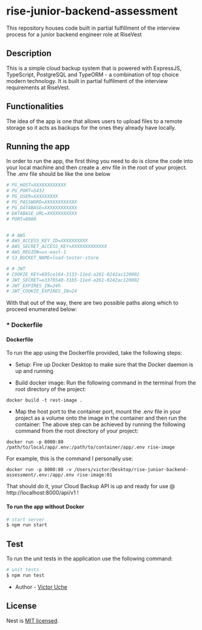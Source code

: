 # rise-junior-backend-assessment
This repository houses code built in partial fulfillment of the interview process for a junior backend engineer role at RiseVest

## Description

This is a simple cloud backup system that is powered with ExpressJS, TypeScript, PostgreSQL and TypeORM - a combination of top choice modern technology. It is built in partial fulfilment of the interview requirements at RiseVest.

## Functionalities

The idea of the app is one that allows users to upload files to a remote storage so it acts as backups for the ones they already have locally. 

## Running the app

In order to run the app, the first thing you need to do is clone the code into your local machine and then create a .env file in the root of your project. The .env file should be like the one below
```bash
# PG_HOST=XXXXXXXXXXXX
# PG_PORT=5432
# PG_USER=XXXXXXXXX
# PG_PASSWORD=XXXXXXXXXXXX
# PG_DATABASE=XXXXXXXXXXXX
# DATABASE_URL=XXXXXXXXXXX
# PORT=8000


# # AWS
# AWS_ACCESS_KEY_ID=XXXXXXXXXX
# AWS_SECRET_ACCESS_KEY=XXXXXXXXXXXXX
# AWS_REGION=us-east-1
# S3_BUCKET_NAME=load-tester-store

# # JWT
# COOKIE_KEY=695ce164-3133-11ed-a261-0242ac120002
# JWT_SECRET=e3376540-31b5-11ed-a261-0242ac120002
# JWT_EXPIRES_IN=24h
# JWT_COOKIE_EXPIRES_IN=24
```

With that out of the way, there are two possible paths along which to proceed enumerated below:
### * Dockerfile

#### Dockerfile
To run the app using the Dockerfile provided, take the following steps:
- Setup:
  Fire up Docker Desktop to make sure that the Docker daemon is up and running
  
- Build docker image:
  Run the following command in the terminal from the root directory of the project:
 ```
 docker build -t rest-image .
 ```
 
 - Map the host port to the container port, mount the .env file in your project as a volume onto the image in the container and then run the container:
  The above step can be achieved by running the following command from the root directory of your project:
 ```
 docker run -p 8000:80 /path/to/local/app/.env:/path/to/container/app/.env rise-image
 ```
  For example, this is the command I personally use:
 ```
 docker run -p 8000:80 -v /Users/victor/Desktop/rise-junior-backend-assessment/.env:/app/.env rise-image:01
 ```
That should do it, your Cloud Backup API is up and ready for use @ http://localhost:8000/api/v1 ! 

#### To run the app without Docker
```bash
# start server
$ npm run start
```

## Test

To run the unit tests in the application use the following command:

```bash
# unit tests
$ npm run test
```


- Author - [Victor Uche](https://github.com/aggr3550r/)


## License

Nest is [MIT licensed](LICENSE).

